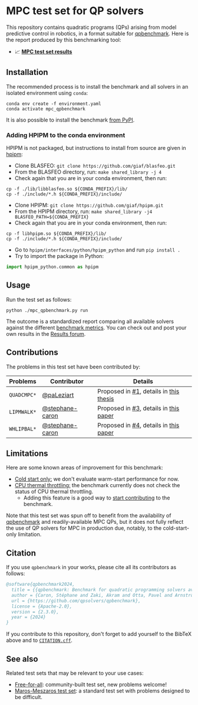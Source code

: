 # MPC test set for QP solvers

This repository contains quadratic programs (QPs) arising from model predictive control in robotics, in a format suitable for [qpbenchmark](https://github.com/qpsolvers/qpbenchmark). Here is the report produced by this benchmarking tool:

- 📈 <a href="./results/mpc_qpbenchmark.md"><strong>MPC test set results</strong></a>

## Installation

The recommended process is to install the benchmark and all solvers in an isolated environment using ``conda``:

```console
conda env create -f environment.yaml
conda activate mpc_qpbenchmark
```

It is also possible to install the benchmark [from PyPI](https://github.com/qpsolvers/qpbenchmark#installation).

### Adding HPIPM to the conda environment

HPIPM is not packaged, but instructions to install from source are given in [hpipm](https://github.com/giaf/hpipm#python):

- Clone BLASFEO: `git clone https://github.com/giaf/blasfeo.git`
- From the BLASFEO directory, run: `make shared_library -j 4`
- Check again that you are in your conda environment, then run:

```console
cp -f ./lib/libblasfeo.so ${CONDA_PREFIX}/lib/
cp -f ./include/*.h ${CONDA_PREFIX}/include/
```

- Clone HPIPM: `git clone https://github.com/giaf/hpipm.git`
- From the HPIPM directory, run: `make shared_library -j4 BLASFEO_PATH=${CONDA_PREFIX}`
- Check again that you are in your conda environment, then run:

```console
cp -f libhpipm.so ${CONDA_PREFIX}/lib/
cp -f ./include/*.h ${CONDA_PREFIX}/include/
```

- Go to `hpipm/interfaces/python/hpipm_python` and run `pip install .`
- Try to import the package in Python:

```py
import hpipm_python.common as hpipm
```

## Usage

Run the test set as follows:

```
python ./mpc_qpbenchmark.py run
```

The outcome is a standardized report comparing all available solvers against the different [benchmark metrics](https://github.com/qpsolvers/qpbenchmark#metrics). You can check out and post your own results in the [Results forum](https://github.com/qpsolvers/mpc_qpbenchmark/discussions/categories/results).

## Contributions

The problems in this test set have been contributed by:

| Problems | Contributor | Details |
|----------|-------------|---------|
| ``QUADCMPC*`` | [@paLeziart](https://github.com/paLeziart) | Proposed in [#1](https://github.com/qpsolvers/mpc_qpbenchmark/issues/1), details in [this thesis](https://laas.hal.science/tel-03936109/document) |
| ``LIPMWALK*`` | [@stephane-caron](https://github.com/stephane-caron) | Proposed in [#3](https://github.com/qpsolvers/mpc_qpbenchmark/issues/3), details in [this paper](https://hal.archives-ouvertes.fr/hal-01875387/document) |
| ``WHLIPBAL*`` | [@stephane-caron](https://github.com/stephane-caron) | Proposed in [#4](https://github.com/qpsolvers/mpc_qpbenchmark/issues/4), details in [this paper](https://inria.hal.science/hal-04198663/) |

## Limitations

Here are some known areas of improvement for this benchmark:

- [Cold start only:](https://github.com/qpsolvers/qpbenchmark/issues/101) we don't evaluate warm-start performance for now.
- [CPU thermal throttling:](https://github.com/qpsolvers/qpbenchmark/issues/88) the benchmark currently does not check the status of CPU thermal throttling.
    - Adding this feature is a good way to [start contributing](https://github.com/qpsolvers/qpbenchmark/labels/good%20first%20issue) to the benchmark.

Note that this test set was spun off to benefit from the availability of [qpbenchmark](https://github.com/qpsolvers/qpbenchmark) and readily-available MPC QPs, but it does not fully reflect the use of QP solvers for MPC in production due, notably, to the cold-start-only limitation.

## Citation

If you use `qpbenchmark` in your works, please cite all its contributors as follows:

```bibtex
@software{qpbenchmark2024,
  title = {{qpbenchmark: Benchmark for quadratic programming solvers available in Python}},
  author = {Caron, Stéphane and Zaki, Akram and Otta, Pavel and Arnström, Daniel and Carpentier, Justin and Yang, Fengyu and Leziart, Pierre-Alexandre},
  url = {https://github.com/qpsolvers/qpbenchmark},
  license = {Apache-2.0},
  version = {2.3.0},
  year = {2024}
}
```

If you contribute to this repository, don't forget to add yourself to the BibTeX above and to [`CITATION.cff`](https://github.com/qpsolvers/qpbenchmark/blob/main/CITATION.cff).

## See also

Related test sets that may be relevant to your use cases:

- [Free-for-all](https://github.com/qpsolvers/free_for_all_qpbenchmark): community-built test set, new problems welcome!
- [Maros-Meszaros test set](https://github.com/qpsolvers/maros_meszaros_qpbenchmark/): a standard test set with problems designed to be difficult.
